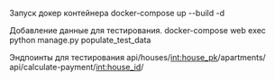 Запуск докер контейнера
docker-compose up --build -d

Добавление данные для тестирования.
docker-compose web exec python manage.py populate_test_data

Эндпоинты для тестирования
api/houses/<int:house_pk>/apartments/
api/calculate-payment/<int:house_id>/
